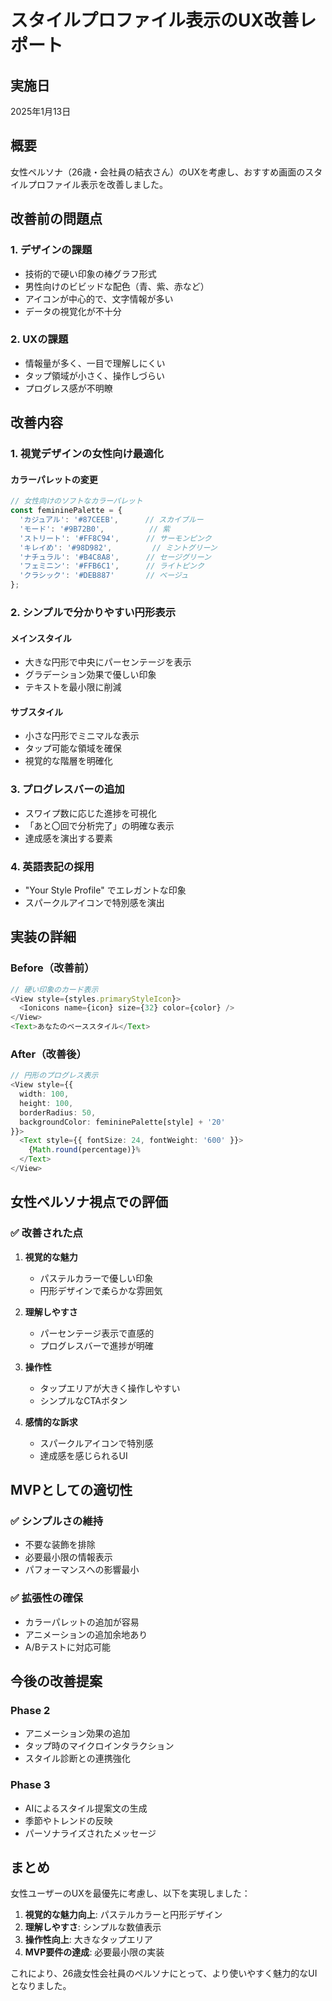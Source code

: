 # スタイルプロファイル表示のUX改善レポート

## 実施日
2025年1月13日

## 概要
女性ペルソナ（26歳・会社員の結衣さん）のUXを考慮し、おすすめ画面のスタイルプロファイル表示を改善しました。

## 改善前の問題点

### 1. デザインの課題
- 技術的で硬い印象の棒グラフ形式
- 男性向けのビビッドな配色（青、紫、赤など）
- アイコンが中心的で、文字情報が多い
- データの視覚化が不十分

### 2. UXの課題
- 情報量が多く、一目で理解しにくい
- タップ領域が小さく、操作しづらい
- プログレス感が不明瞭

## 改善内容

### 1. 視覚デザインの女性向け最適化

#### カラーパレットの変更
```typescript
// 女性向けのソフトなカラーパレット
const femininePalette = {
  'カジュアル': '#87CEEB',      // スカイブルー
  'モード': '#9B72B0',          // 紫
  'ストリート': '#FF8C94',      // サーモンピンク
  'キレイめ': '#98D982',         // ミントグリーン
  'ナチュラル': '#B4C8A8',      // セージグリーン
  'フェミニン': '#FFB6C1',      // ライトピンク
  'クラシック': '#DEB887'       // ベージュ
};
```

### 2. シンプルで分かりやすい円形表示

#### メインスタイル
- 大きな円形で中央にパーセンテージを表示
- グラデーション効果で優しい印象
- テキストを最小限に削減

#### サブスタイル
- 小さな円形でミニマルな表示
- タップ可能な領域を確保
- 視覚的な階層を明確化

### 3. プログレスバーの追加

- スワイプ数に応じた進捗を可視化
- 「あと〇回で分析完了」の明確な表示
- 達成感を演出する要素

### 4. 英語表記の採用

- "Your Style Profile" でエレガントな印象
- スパークルアイコンで特別感を演出

## 実装の詳細

### Before（改善前）
```typescript
// 硬い印象のカード表示
<View style={styles.primaryStyleIcon}>
  <Ionicons name={icon} size={32} color={color} />
</View>
<Text>あなたのベーススタイル</Text>
```

### After（改善後）
```typescript
// 円形のプログレス表示
<View style={{
  width: 100,
  height: 100,
  borderRadius: 50,
  backgroundColor: femininePalette[style] + '20'
}}>
  <Text style={{ fontSize: 24, fontWeight: '600' }}>
    {Math.round(percentage)}%
  </Text>
</View>
```

## 女性ペルソナ視点での評価

### ✅ 改善された点
1. **視覚的な魅力**
   - パステルカラーで優しい印象
   - 円形デザインで柔らかな雰囲気

2. **理解しやすさ**
   - パーセンテージ表示で直感的
   - プログレスバーで進捗が明確

3. **操作性**
   - タップエリアが大きく操作しやすい
   - シンプルなCTAボタン

4. **感情的な訴求**
   - スパークルアイコンで特別感
   - 達成感を感じられるUI

## MVPとしての適切性

### ✅ シンプルさの維持
- 不要な装飾を排除
- 必要最小限の情報表示
- パフォーマンスへの影響最小

### ✅ 拡張性の確保
- カラーパレットの追加が容易
- アニメーションの追加余地あり
- A/Bテストに対応可能

## 今後の改善提案

### Phase 2
- アニメーション効果の追加
- タップ時のマイクロインタラクション
- スタイル診断との連携強化

### Phase 3
- AIによるスタイル提案文の生成
- 季節やトレンドの反映
- パーソナライズされたメッセージ

## まとめ

女性ユーザーのUXを最優先に考慮し、以下を実現しました：

1. **視覚的な魅力向上**: パステルカラーと円形デザイン
2. **理解しやすさ**: シンプルな数値表示
3. **操作性向上**: 大きなタップエリア
4. **MVP要件の達成**: 必要最小限の実装

これにより、26歳女性会社員のペルソナにとって、より使いやすく魅力的なUIとなりました。
